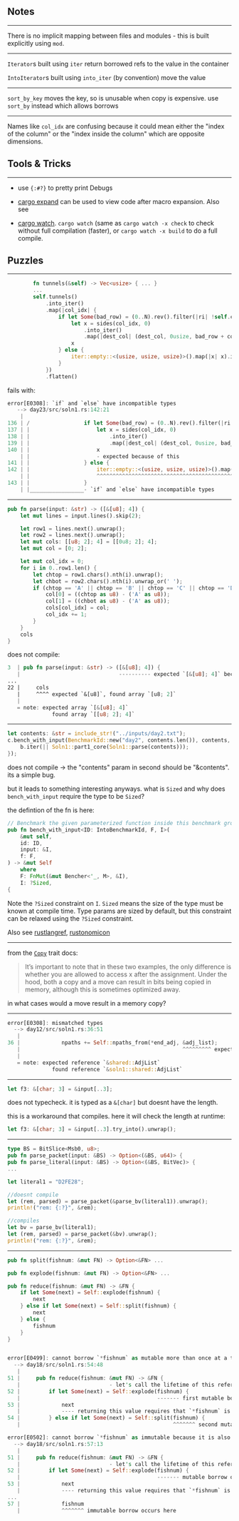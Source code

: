 ##  Notes
---

There is no implicit mapping between files and modules - this is built explicitly using `mod`.

---

`Iterator`s built using `iter` return borrowed refs to the value in the container
 
`IntoIterator`s built using `into_iter` (by convention) move the value

---

`sort_by_key` moves the key, so is unusable when copy is expensive. use `sort_by` instead which allows borrows

---

Names like `col_idx` are confusing because it could mean either the "index of the column" or the "index inside the column" which are opposite dimensions.

## Tools & Tricks
---

- use `{:#?}` to pretty print Debugs

- [cargo expand](https://github.com/dtolnay/cargo-expand) can be used to view code after macro expansion. Also see 

- [cargo watch](https://lib.rs/crates/cargo-watch). `cargo watch` (same as `cargo watch -x check` to check without full compilation (faster), or `cargo watch -x build` to do a full compile.

## Puzzles


___
```rust
        fn tunnels(&self) -> Vec<usize> { ... }
        ...
        self.tunnels()
            .into_iter()
            .map(|col_idx| {
                if let Some(bad_row) = (0..N).rev().filter(|ri| !self.correct_pos(col_idx, *ri)).next() {
                    let x = sides(col_idx, 0)
                        .into_iter()
                        .map(|dest_col| (dest_col, 0usize, bad_row + col_idx - dest_col));
                    x
                } else {
                    iter::empty::<(usize, usize, usize)>().map(|x| x).into_iter()
                }
            })
            .flatten()
```

fails with:
```rust
error[E0308]: `if` and `else` have incompatible types
   --> day23/src/soln1.rs:142:21
    |
136 | /                 if let Some(bad_row) = (0..N).rev().filter(|ri| !self.correct_pos(col_idx, *ri)).next() {
137 | |                     let x = sides(col_idx, 0)
138 | |                         .into_iter()
139 | |                         .map(|dest_col| (dest_col, 0usize, bad_row + col_idx - dest_col));
140 | |                     x
    | |                     - expected because of this
141 | |                 } else {
142 | |                     iter::empty::<(usize, usize, usize)>().map(|x| x).into_iter()
    | |                     ^^^^^^^^^^^^^^^^^^^^^^^^^^^^^^^^^^^^^^^^^^^^^^^^^^^^^^^^^^^^^ expected struct `std::vec::IntoIter`, found struct `std::iter::Empty`
143 | |                 }
    | |_________________- `if` and `else` have incompatible types
```

----

```rust
pub fn parse(input: &str) -> ([&[u8]; 4]) {
    let mut lines = input.lines().skip(2);

    let row1 = lines.next().unwrap();
    let row2 = lines.next().unwrap();
    let mut cols: [[u8; 2]; 4] = [[0u8; 2]; 4];
    let mut col = [0; 2];

    let mut col_idx = 0;
    for i in 0..row1.len() {
        let chtop = row1.chars().nth(i).unwrap();
        let chbot = row2.chars().nth(i).unwrap_or(' ');
        if (chtop == 'A' || chtop == 'B' || chtop == 'C' || chtop == 'D') {
            col[0] = ((chtop as u8) - ('A' as u8));
            col[1] = ((chbot as u8) - ('A' as u8));
            cols[col_idx] = col;
            col_idx += 1;
        }
    }
    cols
}
``` 

does not compile:

```rust
3  | pub fn parse(input: &str) -> ([&[u8]; 4]) {
   |                               ---------- expected `[&[u8]; 4]` because of return type
...
22 |     cols
   |     ^^^^ expected `&[u8]`, found array `[u8; 2]`
   |
   = note: expected array `[&[u8]; 4]`
              found array `[[u8; 2]; 4]`
```              

----
```rust
let contents: &str = include_str!("../inputs/day2.txt");
c.bench_with_input(BenchmarkId::new("day2", contents.len()), contents, |b, c| {
    b.iter(|| Soln1::part1_core(Soln1::parse(contents)));
});
```

does not compile -> the "contents" param in second should be "&contents". its a simple bug. 

but it leads to something interesting anyways. what is `Sized` and why does `bench_with_input` require the type to be `Sized`?

the defintion of the fn is here:

```rust
// Benchmark the given parameterized function inside this benchmark group.
pub fn bench_with_input<ID: IntoBenchmarkId, F, I>(
    &mut self,
    id: ID,
    input: &I,
    f: F,
) -> &mut Self
    where
    F: FnMut(&mut Bencher<'_, M>, &I),
    I: ?Sized,
{
```

Note the `?Sized` constraint on `I`. `Sized` means the size of the type must be known at compile time. Type params are sized by default, but this constraint can be relaxed using the `?Sized` constraint. 

Also see [rustlangref](https://doc.rust-lang.org/reference/special-types-and-traits.html?highlight=Sized#sized), [rustonomicon](https://doc.rust-lang.org/nomicon/exotic-sizes.html?highlight=Sized#zero-sized-types-zsts)

-----

from the [`Copy`](https://doc.rust-lang.org/std/marker/trait.Copy.html) trait docs:   

> It’s important to note that in these two examples, the only difference is whether you are allowed to access x after the assignment. Under the hood, both a copy and a move can result in bits being copied in memory, although this is sometimes optimized away.

in what cases would a move result in a memory copy?

-------

```rust
error[E0308]: mismatched types
  --> day12/src/soln1.rs:36:51
   |
36 |             npaths += Self::npaths_from(*end_adj, &adj_list);
   |                                                   ^^^^^^^^^ expected struct `shared::AdjList`, found struct `soln1::shared::AdjList`
   |
   = note: expected reference `&shared::AdjList`
              found reference `&soln1::shared::AdjList`
```

----

```rust
let f3: &[char; 3] = &input[..3];
```

does not typecheck. it is typed as a `&[char]` but doesnt have the length.

this is a workaround that compiles. here it will check the length at runtime:

```rust
let f3: &[char; 3] = &input[..3].try_into().unwrap();
```

----


```rust
type BS = BitSlice<Msb0, u8>;
pub fn parse_packet(input: &BS) -> Option<(&BS, u64)> {
pub fn parse_literal(input: &BS) -> Option<(&BS, BitVec)> {
...

let literal1 = "D2FE28";

//doesnt compile
let (rem, parsed) = parse_packet(&parse_bv(literal1)).unwrap();
println!("rem: {:?}", &rem); 

//compiles
let bv = parse_bv(literal1);
let (rem, parsed) = parse_packet(&bv).unwrap();
println!("rem: {:?}", &rem); 
```


----

```rust
pub fn split(fishnum: &mut FN) -> Option<&FN> ...

pub fn explode(fishnum: &mut FN) -> Option<&FN> ...

pub fn reduce(fishnum: &mut FN) -> &FN {
    if let Some(next) = Self::explode(fishnum) {
        next
    } else if let Some(next) = Self::split(fishnum) {
        next
    } else {
        fishnum
    }
}


error[E0499]: cannot borrow `*fishnum` as mutable more than once at a time
  --> day18/src/soln1.rs:54:48
   |
51 |     pub fn reduce(fishnum: &mut FN) -> &FN {
   |                            - let's call the lifetime of this reference `'1`
52 |         if let Some(next) = Self::explode(fishnum) {
   |                                           ------- first mutable borrow occurs here
53 |             next
   |             ---- returning this value requires that `*fishnum` is borrowed for `'1`
54 |         } else if let Some(next) = Self::split(fishnum) {
   |                                                ^^^^^^^ second mutable borrow occurs here

error[E0502]: cannot borrow `*fishnum` as immutable because it is also borrowed as mutable
  --> day18/src/soln1.rs:57:13
   |
51 |     pub fn reduce(fishnum: &mut FN) -> &FN {
   |                            - let's call the lifetime of this reference `'1`
52 |         if let Some(next) = Self::explode(fishnum) {
   |                                           ------- mutable borrow occurs here
53 |             next
   |             ---- returning this value requires that `*fishnum` is borrowed for `'1`
...
57 |             fishnum
   |             ^^^^^^^ immutable borrow occurs here
```
